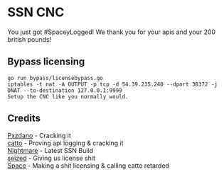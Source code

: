 # SSN CNC
You just got #SpaceyLogged! We thank you for your apis and your 200 british pounds!

## Bypass licensing
```
go run bypass/licensebypass.go
iptables -t nat -A OUTPUT -p tcp -d 54.39.235.240 --dport 38372 -j DNAT --to-destination 127.0.0.1:9999
Setup the CNC like you normally would.
```

## Credits
[Pxzdano](https://t.me/pxzdano) - Cracking it\
[catto](https://t.me/synfloods) - Proving api logging & cracking it\
[Nightmare](https://t.me/nightmarexiv) - Latest SSN Build\
[seized](https://t.me/seized1337) - Giving us license shit\
[Space](https://t.me/tcpsyn) - Making a shit licensing & calling catto retarded
